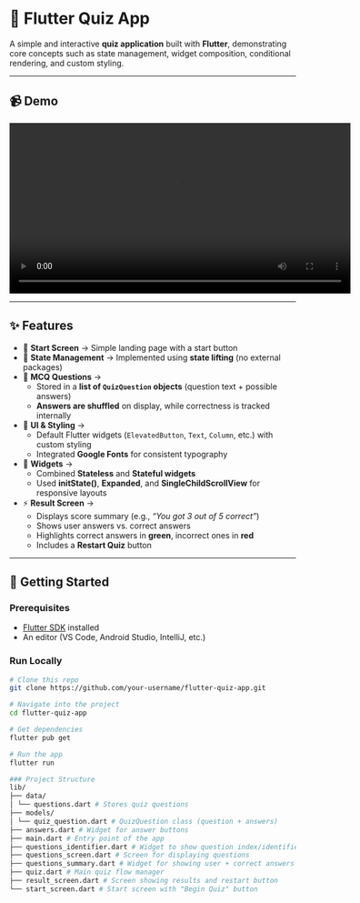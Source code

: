 # 🎯 Flutter Quiz App  

A simple and interactive **quiz application** built with **Flutter**, demonstrating core concepts such as state management, widget composition, conditional rendering, and custom styling.  

---

## 📹 Demo  

<video src="demo/quiz-demo.mp4" controls width="600"></video>

---

## ✨ Features  

- 📌 **Start Screen** → Simple landing page with a start button  
- 🔄 **State Management** → Implemented using **state lifting** (no external packages)  
- 📝 **MCQ Questions** →  
  - Stored in a **list of `QuizQuestion` objects** (question text + possible answers)  
  - **Answers are shuffled** on display, while correctness is tracked internally  
- 🎨 **UI & Styling** →  
  - Default Flutter widgets (`ElevatedButton`, `Text`, `Column`, etc.) with custom styling  
  - Integrated **Google Fonts** for consistent typography  
- 🧩 **Widgets** →  
  - Combined **Stateless** and **Stateful widgets**  
  - Used **initState()**, **Expanded**, and **SingleChildScrollView** for responsive layouts  
- ⚡ **Result Screen** →  
  - Displays score summary (e.g., *“You got 3 out of 5 correct”*)  
  - Shows user answers vs. correct answers  
  - Highlights correct answers in **green**, incorrect ones in **red**  
  - Includes a **Restart Quiz** button  

---

## 🚀 Getting Started  

### Prerequisites  
- [Flutter SDK](https://docs.flutter.dev/get-started/install) installed  
- An editor (VS Code, Android Studio, IntelliJ, etc.)  

### Run Locally  
```bash
# Clone this repo
git clone https://github.com/your-username/flutter-quiz-app.git

# Navigate into the project
cd flutter-quiz-app

# Get dependencies
flutter pub get

# Run the app
flutter run

### Project Structure 
lib/
├── data/
│ └── questions.dart # Stores quiz questions
├── models/
│ └── quiz_question.dart # QuizQuestion class (question + answers)
├── answers.dart # Widget for answer buttons
├── main.dart # Entry point of the app
├── questions_identifier.dart # Widget to show question index/identifier
├── questions_screen.dart # Screen for displaying questions
├── questions_summary.dart # Widget for showing user + correct answers
├── quiz.dart # Main quiz flow manager
├── result_screen.dart # Screen showing results and restart button
└── start_screen.dart # Start screen with "Begin Quiz" button



